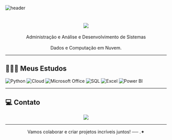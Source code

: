 ![header](https://capsule-render.vercel.app/api?type=waving&height=100&color=4B0082&section=header)

<h1 align="center"> 
  <img src="https://readme-typing-svg.herokuapp.com/?font=Righteous&size=35&center=true&vCenter=true&width=500&height=70&duration=5000&lines=Olá!;Bem-vindo(a)+ao+meu+GitHub;Me+Chamo+Giovana;:)&color=4B0082"/>
</h1>

<p align="center">
Administração e Análise e Desenvolvimento de Sistemas<br/>
<br/> 
Dados e Computação em Nuvem.
</p>

---

## 👩🏻‍💻 Meus Estudos  

![Python](https://img.shields.io/badge/Python-FFD43B?style=for-the-badge&logo=python&logoColor=blue)
![Cloud ](https://img.shields.io/badge/Cloud%20Computing-4285F4?style=for-the-badge&logo=googlecloud&logoColor=white)
![Microsoft Office](https://img.shields.io/badge/Microsoft_Office-D83B01?style=for-the-badge&logo=microsoft-office&logoColor=white)
![SQL](https://img.shields.io/badge/SQL-4479A1?style=for-the-badge&logo=database&logoColor=white)
![Excel](https://img.shields.io/badge/Microsoft_Excel-217346?style=for-the-badge&logo=microsoft-excel&logoColor=white)
![Power BI](https://img.shields.io/badge/Power_BI-F2C811?style=for-the-badge&logo=powerbi&logoColor=black)


---

## 💻 Contato

<div align="center">
  <a href="https://www.linkedin.com/in/giovana-a-67324535a" target="_blank">
    <img src="https://img.shields.io/badge/-LinkedIn-%230077B5?style=for-the-badge&logo=linkedin&logoColor=white" />
  </a>
 
</div>

---

<p align="center">Vamos colaborar e criar projetos incríveis juntos! ── .✦</p>
